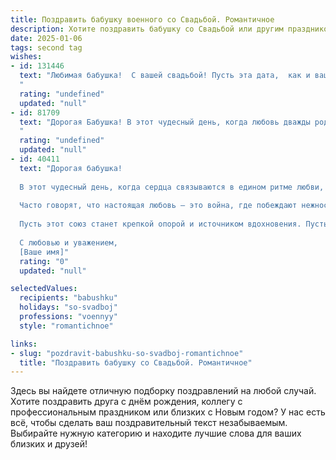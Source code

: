 ```yaml
---
title: Поздравить бабушку военного со Свадьбой. Романтичное
description: Хотите поздравить бабушку со Свадьбой или другим праздником? Наш ИИ создаст незабываемое поздравление, а вы обязательно выделитесь среди других.  
date: 2025-01-06
tags: second tag
wishes:
- id: 131446
  text: "Любимая бабушка!  С вашей свадьбой! Пусть эта дата,  как и ваша любовь,  будет символом силы, верности и нежности,  прочной, как стальной мундир вашего дорогого супруга.  Пусть счастье сияет ярче ордена, а семейное благополучие длится вечность!  С любовью и самыми тёплыми пожеланиями!
  "
  rating: "undefined"
  updated: "null"
- id: 81709
  text: "Дорогая Бабушка! В этот чудесный день, когда любовь дважды родилась, позвольте поздравить Вас с самым прекрасным событием – свадьбой Ваших любимых! Пусть их брак будет таким же крепким, как и Ваша вера, а любовь – яркой и бесконечной, как военная служба, посвященная защите нашей Родины.
  "
  rating: "undefined"
  updated: "null"
- id: 40411
  text: "Дорогая бабушка!
  
  В этот чудесный день, когда сердца связываются в едином ритме любви, я хочу от всей души поздравить тебя с этим замечательным событием — свадьбой!
  
  Часто говорят, что настоящая любовь — это война, где побеждают нежность и доверие. Ты, как верный капитан, провела свою жизнь, защищая и оберегая своих близких. Твоя сила духа и мудрость военного человека прекрасно гармонируют с мягкостью и романтикой, которые идут от твоего сердца.
  
  Пусть этот союз станет крепкой опорой и источником вдохновения. Пусть каждый день будет наполнен счастьем, поддержкой и пониманием. А ваша любовь пусть светит, как яркая звезда, освещая путь в самые тёмные времена.
  
  С любовью и уважением,
  [Ваше имя]"
  rating: "0"
  updated: "null"

selectedValues:
  recipients: "babushku"
  holidays: "so-svadboj"
  professions: "voennyy"
  style: "romantichnoe"

links:
- slug: "pozdravit-babushku-so-svadboj-romantichnoe"
  title: "Поздравить бабушку со Свадьбой. Романтичное"
---
```


Здесь вы найдете отличную подборку поздравлений на любой случай. 
Хотите поздравить друга с днём рождения, коллегу с профессиональным праздником или близких с Новым годом? У нас есть всё, чтобы сделать ваш поздравительный текст незабываемым. Выбирайте нужную категорию и находите лучшие слова для ваших близких и друзей!
